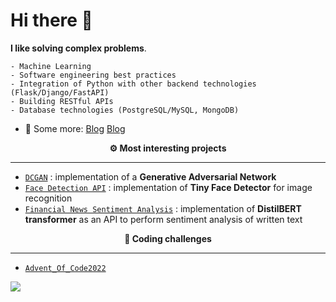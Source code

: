 # Hi there 👋

**I like solving complex problems**.
 
    - Machine Learning
    - Software engineering best practices 
    - Integration of Python with other backend technologies (Flask/Django/FastAPI)
    - Building RESTful APIs
    - Database technologies (PostgreSQL/MySQL, MongoDB)

- 💭 Some more: [Blog](https://draperkm.github.io/blog/) <a href="https://draperkm.github.io/blog/" target="_blank">Blog</a>

<p align="center" style="font-weight:bold"> ⚙️ <b>Most interesting projects</b> <p>
  
---
* [`DCGAN`](https://github.com/draperkm/DCGAN_Implementation) : implementation of a **Generative Adversarial Network**
* [`Face Detection API`]([https://github.com/draperkm/Face_Detection_and_Landmarks_Gender_Emotion_Recognition](https://draperkm-face-detection-app.netlify.app/)) : implementation of **Tiny Face Detector** for image recognition
* [`Financial News Sentiment Analysis`](https://draperkm-distil-bart-streamlit-streamlit-ubdc24.streamlit.app) : implementation of **DistilBERT transformer** as an API to perform sentiment analysis of written text

<p align="center" style="font-weight:bold"> 🌲 <b>Coding challenges</b> <p>
  
---
* [`Advent_Of_Code2022`](https://github.com/draperkm/Advent_Programming_2022)

<!--
**draperkm/draperkm** is a ✨ _special_ ✨ repository because its `README.md` (this file) appears on your GitHub profile.

Here are some ideas to get you started:

- 🔭 I’m currently working on ...
- 🌱 I’m currently learning ...
- 👯 I’m looking to collaborate on ...
- 🤔 I’m looking for help with ...
- 💬 Ask me about ...
- 📫 How to reach me: ...
- 😄 Pronouns: ...
- ⚡ Fun fact: ...
-->

<!-- 
The following line is the COUNTER: please refer to : https://github.com/antonkomarev/github-profile-views-counter
-->

![](https://komarev.com/ghpvc/?username=draperkm)

